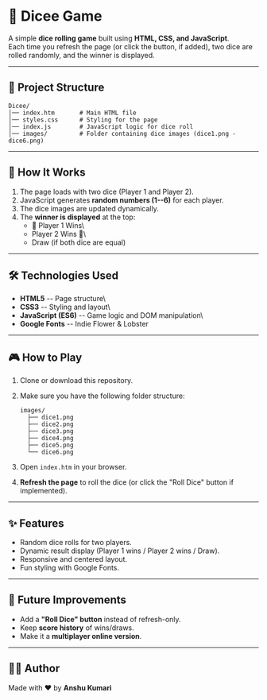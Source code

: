 # 🎲 Dicee Game

A simple **dice rolling game** built using **HTML, CSS, and
JavaScript**.\
Each time you refresh the page (or click the button, if added), two dice
are rolled randomly, and the winner is displayed.

------------------------------------------------------------------------

## 📂 Project Structure

    Dicee/
    │── index.htm       # Main HTML file
    │── styles.css      # Styling for the page
    │── index.js        # JavaScript logic for dice roll
    │── images/         # Folder containing dice images (dice1.png - dice6.png)

------------------------------------------------------------------------

## 🚀 How It Works

1.  The page loads with two dice (Player 1 and Player 2).
2.  JavaScript generates **random numbers (1--6)** for each player.
3.  The dice images are updated dynamically.
4.  The **winner is displayed** at the top:
    -   🚩 Player 1 Wins\
    -   Player 2 Wins 🚩\
    -   Draw (if both dice are equal)

------------------------------------------------------------------------

## 🛠️ Technologies Used

-   **HTML5** -- Page structure\
-   **CSS3** -- Styling and layout\
-   **JavaScript (ES6)** -- Game logic and DOM manipulation\
-   **Google Fonts** -- Indie Flower & Lobster

------------------------------------------------------------------------

## 🎮 How to Play

1.  Clone or download this repository.

2.  Make sure you have the following folder structure:

        images/
          ├── dice1.png
          ├── dice2.png
          ├── dice3.png
          ├── dice4.png
          ├── dice5.png
          └── dice6.png

3.  Open `index.htm` in your browser.

4.  **Refresh the page** to roll the dice (or click the "Roll Dice"
    button if implemented).

------------------------------------------------------------------------

## ✨ Features

-   Random dice rolls for two players.
-   Dynamic result display (Player 1 wins / Player 2 wins / Draw).
-   Responsive and centered layout.
-   Fun styling with Google Fonts.

------------------------------------------------------------------------

## 🔮 Future Improvements

-   Add a **"Roll Dice" button** instead of refresh-only.
-   Keep **score history** of wins/draws.
-   Make it a **multiplayer online version**.

------------------------------------------------------------------------

## 👩‍💻 Author

Made with ❤️ by **Anshu Kumari**
